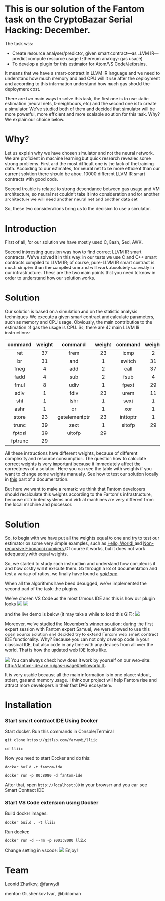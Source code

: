 # This is our solution of the Fantom task on the CryptoBazar Serial Hacking: December.

The task was:
<ul>
    <li> Create resource analyser/predictor, given smart contract—as LLVM IR—predict compute resource usage (Ethereum analogy: gas usage)
    <li> To develop a plugin for this estimator for Atom/VS Code/Jetbrains.
</ul>

It means that we have a smart-contract in LLVM IR language and we need to understand how much memory and and CPU will it use after the deployment and according to this information understand how much gas should the deployment cost.

There are two main ways to solve this task, the first one is to use static estimation (neural nets, k-neighbours, etc) and the second one is to create a simulator. We’ve studied both of them and decided that simulator will be more powerful, more efficient and more scalable solution for this task. Why? We explain our choice below.

# Why?
Let us explain why we have chosen simulator and not the neural network. We are proficient in machine learning but quick research revealed some strong problems. First and the most difficult one is the lack of the training data. According to our estimates, for neural net to be more efficient than our current solution there should be about 10000 different LLVM IR smart contracts with good code.

Second trouble is related to strong dependance between gas usage and VM architecture, so neural net couldn’t take it into consideration and for another architecture we will need another neural net and another data set.

So, these two considerations bring us to the decision to use a simulator.

# Introduction
First of all, for our solution we have mostly used C, Bash, Sed, AWK.

Second interesting question was how to find correct LLVM IR smart contracts. We’ve solved it in this way: in our tests we use C and C++ smart contracts compiled to LLVM IR; of course, pure-LLVM IR smart contract is much simplier than the compiled one and will work absolutely correctly in our infrastructure.
These are the two main points that you need to know in order to understand how our solution works.

# Solution
Our solution is based on a simulation and on the statistic analysis techniques. We execute a given smart contract and calculate parameters, such as memory and CPU usage. Obviously, the main contribution to the estimation of gas the usage is CPU.
So, there are 42 main LLVM IR instructions:

| command   | weight | command         | weight| command    | weight| command     | weight|
|:---------:|:------:|:---------------:|:-----:|:----------:|:-----:|:-----------:|:-----:|
|ret        |   37 |  frem  |        23|icmp       |   2  |fcmp        |  3
|br         |   31 |   and  |  1 |switch     |   31 |indirectbr |  31|
|fneg       |   4  |add        |   2|call       |   37 |select      |  39|
|fadd       |   4  |sub        |   2|fsub       |   4  |mul        |   4|
|fmul       |   8  |udiv       |   1|fpext      |   29 |ptrtoint    | 1|
|sdiv       |   1  |fdiv       |   23|urem       |   11 |srem       |   1|
|shl        |   1  |lshr        |  1|sext       |   1  |fptoui      |  29|
|ashr       |   1  |or          |  1|xor        |   1  |load        |  23|
|store      |   23 |getelementptr| 23|inttoptr   |   1  |bitcast     |  1
|trunc      |   39 |zext        |  1|sitofp     |   29 |
|fptosi     |   29 |uitofp      |  29|
|fptrunc     |  29|

All these instructions have different weights, because of different complexity and resource consumption.
The question how to calculate correct weights is very important because it immediately affect the correctness of a solution.
Here you can see the table with weights if you want to change some weights manually. See how to test our solution locally in [this](#Installation) part of a documentation.

But here we want to make a remark: we think that Fantom developers should recalculate this weights according to the Fantom's infrastructure, because distributed systems and virtual machines are very different from the local machine and processor.

# Solution
So, to begin with we have put all the weights equal to one and try to test our estimator on some very simple examples, such as <a href="/lliic/examples/fib.c"> Hello, World! </a> and <a href="/lliic/examples/fib.c"> Non-recursive Fibonacci numbers </a>
Of course it works, but it does not work adequately with equal weights.

So, we started to study each instruction and understand how complex is it and how costly will it execute them. Go through a lot of documentation and test a variaty of ratios, we finally have found a <a href="/lliic/table">*gold one*</a>.

When all the algorithms have beed debugged, we’ve implemented the second part of the task: the plugins.

We’ve chosen VS Code as the most famous IDE and this is how our plugin looks
<img src="/img/VSCodeView1.png">
<img src="/img/VSCodeView2.png">

 and the live demo is below (it may take a while to load this GIF):
<img src="/img/end3.gif?inline=false">


Moreover, we’ve studied the <a href="https://github.com/Fantom-foundation/serial_hacking_fantom_rbvm">November's winner solution</a>; during the first expert session with Fantom expert Samuel, we were allowed to use this open source solution and decided try to extend Fantom web smart contract IDE functionality. Why? Because you can not only develop code in your classical IDE, but also code in any time with any devices from all over the world. That is how the updated web IDE looks like.

<img src="/img/FantomIDE.png">
You can always check how does it work by yourself on our web-site: <a href="http://fantom-ide.axe.ru/gas-usage#helloworld.ll"> http://fantom-ide.axe.ru/gas-usage#helloworld.ll </a>.


It is very usable because all the main information is in one place: stdout, stderr, gas and memory usage. I think our project will help Fantom rise and attract more developers in their fast DAG ecosystem.

# Installation
### Start smart contract IDE Using Docker
Start docker.
Run this commands in Console/Terminal

```
git clone https://gitlab.com/farwydi/lliic

cd lliic
```

Now you need to start Docker and do this:
```
docker build -t fantom-ide .

docker run -p 80:8080 -d fantom-ide
```
After that, open `http://localhost:80` in your browser and you can see Smart Contract IDE


### Start VS Code extension using Docker

Build docker images:

`docker build . -t lliic`

Run docker:

`docker run -d --rm -p 9001:8080 lliic`

Change setting in vscode:
<img src="/img/VSCodeSettings.png">
Enjoy!

# Team

Leonid Zharikov, @farwydi

mentor: Glushenkov Ivan, @bibloman

